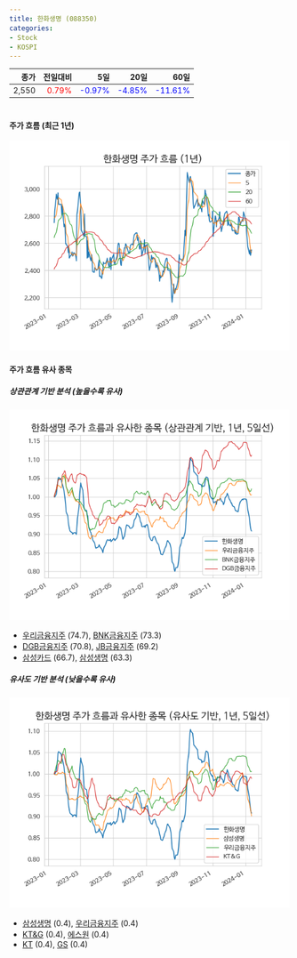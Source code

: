 ```yaml
---
title: 한화생명 (088350)
categories:
- Stock
- KOSPI
---
```


|종가|전일대비|5일|20일|60일|
|---:|-------:|--:|---:|---:|
|2,550|<span style="color: red">0.79%</span>|<span style="color: blue">-0.97%</span>|<span style="color: blue">-4.85%</span>|<span style="color: blue">-11.61%</span>|

<!-- more -->
#
#### 주가 흐름 (최근 1년)
![088350](/assets/images/stock/088350.png)


#### 주가 흐름 유사 종목


##### 상관관계 기반 분석 (높을수록 유사)
![088350](/assets/images/stock/088350_corr.png)
- [우리금융지주](/316140/) (74.7), [BNK금융지주](/138930/) (73.3)
- [DGB금융지주](/139130/) (70.8), [JB금융지주](/175330/) (69.2)
- [삼성카드](/029780/) (66.7), [삼성생명](/032830/) (63.3)


##### 유사도 기반 분석 (낮을수록 유사)	
![088350](/assets/images/stock/088350_sim.png)
- [삼성생명](/032830/) (0.4), [우리금융지주](/316140/) (0.4)
- [KT&G](/033780/) (0.4), [에스원](/012750/) (0.4)
- [KT](/030200/) (0.4), [GS](/078930/) (0.4)